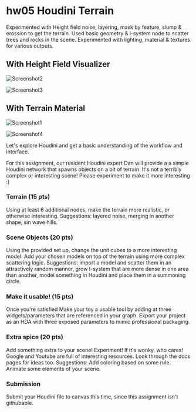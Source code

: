 # hw05 Houdini Terrain

Experimented with Height field noise, layering, mask by feature, slump & erossion to get the terrain. Used basic geometry & l-system node to scatter trees and rocks in the scene. Experimented with lighting, material & textures for various outputs.

## With Height Field Visualizer

![Screenshot2](https://user-images.githubusercontent.com/90112787/199167866-0880f050-c046-45c0-811f-745962ef059f.jpg)

![Screenshot3](https://user-images.githubusercontent.com/90112787/199167881-514df497-4b85-4c3f-a60f-c1226de943a6.jpg)


## With Terrain Material

![Screenshot1](https://user-images.githubusercontent.com/90112787/199167851-cb4dae18-d4b1-454e-ab20-5e8e85f1206a.jpg)

![Screenshot4](https://user-images.githubusercontent.com/90112787/199167872-95095f8d-5207-437f-9734-dca885b246b2.jpg)


Let's explore Houdini and get a basic understanding of the workflow and interface.

For this assignment, our resident Houdini expert Dan will provide a a simple Houdini network that spawns objects on a bit of terrain. It's not a terribly complex or interesting scene! Please experiment to make it more interesting :)

### Terrain (15 pts)
Using at least 6 additional nodes, make the terrain more realistic, or otherwise interesting. Suggestions: layered noise, merging in another shape, sin wave hills.

### Scene Objects (20 pts)
Using the provided set up, change the unit cubes to a more interesting model. Add your chosen models on top of the terrain using more complex scattering logic. Suggestions: import a model and scatter them in an attractively random manner, grow l-system that are more dense in one area than another, model something in Houdini and place them in a summoning circle.

### Make it usable! (15 pts)
Once you're satisfied Make your toy a usable tool by adding at three widgets/parameters that are referenced in your graph. Export your project as an HDA with three exposed parameters to mimic professional packaging.

### Extra spice (20 pts)
Add something extra to your scene! Experiment! If it's wonky, who cares! Google and Youtube are full of interesting resources. Look through the docs pages for ideas too. Suggestions: Add coloring based on some rule. Animate some elements of your scene. 

### Submission
Submit your Houdini file to canvas this time, since this assignment isn't githubable.
